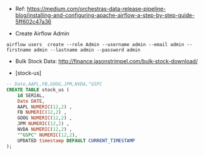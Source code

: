 * Ref: https://medium.com/orchestras-data-release-pipeline-blog/installing-and-configuring-apache-airflow-a-step-by-step-guide-5ff602c47a36

* Create Airflow Admin
```
airflow users  create --role Admin --username admin --email admin --firstname admin --lastname admin --password admin
```

* Bulk Stock Data: http://finance.jasonstrimpel.com/bulk-stock-download/

* [stock-us]
``` sql
-- Date,AAPL,FB,GOOG,JPM,NVDA,^GSPC
CREATE TABLE stock_us (
    id SERIAL,
    Date DATE,
    AAPL NUMERIC(12,2) ,
    FB NUMERIC(12,2) ,
    GOOG NUMERIC(12,2) ,
    JPM NUMERIC(12,2) ,
    NVDA NUMERIC(12,2) ,
    "^GSPC" NUMERIC(12,2),
    UPDATED timestamp DEFAULT CURRENT_TIMESTAMP
);
```